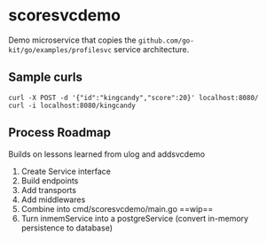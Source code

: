 # scoresvcdemo

Demo microservice that copies the `github.com/go-kit/go/examples/profilesvc` service architecture.

## Sample curls

    curl -X POST -d '{"id":"kingcandy","score":20}' localhost:8080/
    curl -i localhost:8080/kingcandy


## Process Roadmap

Builds on lessons learned from ulog and addsvcdemo

1. Create Service interface
2. Build endpoints
3. Add transports
4. Add middlewares
5. Combine into cmd/scoresvcdemo/main.go
   ==wip==
0. Turn inmemService into a postgreService (convert in-memory persistence to database)